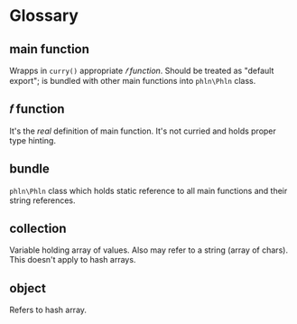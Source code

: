# Glossary

## main function
Wrapps in `curry()` appropriate *𝑓 function*. Should be treated as "default export"; is bundled with other main functions into `phln\Phln` class.

## 𝑓 function
It's the *real* definition of main function. It's not curried and holds proper type hinting.

## bundle
`phln\Phln` class which holds static reference to all main functions and their string references.

## collection
Variable holding array of values. Also may refer to a string (array of chars). This doesn't apply to hash arrays.

## object
Refers to hash array.
